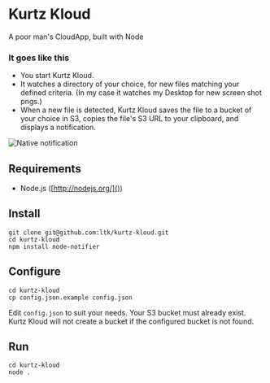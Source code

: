 # Kurtz Kloud

A poor man's CloudApp, built with Node

### It goes like this
- You start Kurtz Kloud.
- It watches a directory of your choice, for new files matching your defined criteria. (In my case it watches my Desktop for new screen shot pngs.)
- When a new file is detected, Kurtz Kloud saves the file to a bucket of your choice in S3, copies the file's S3 URL to your clipboard, and displays a notification.

![Native notification](https://s3.amazonaws.com/kurtzkloud.com/p/kurtz-kloud-notification.jpg)

## Requirements
- Node.js ([http://nodejs.org/]())

## Install
```
git clone git@github.com:ltk/kurtz-kloud.git
cd kurtz-kloud
npm install node-notifier
```

## Configure
```
cd kurtz-kloud
cp config.json.example config.json
```

Edit `config.json` to suit your needs. Your S3 bucket must already exist. Kurtz Kloud will not create a bucket if the configured bucket is not found.

## Run
```
cd kurtz-kloud
node .
```
